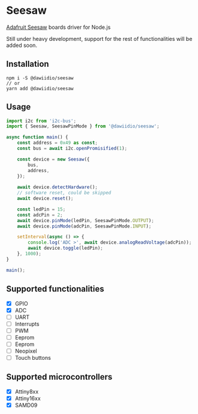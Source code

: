 # Seesaw

[Adafruit Seesaw](https://learn.adafruit.com/adafruit-seesaw-atsamd09-breakout?view=all) boards driver for Node.js

Still under heavy development, support for the rest of functionalities will be added soon.

## Installation

```shell
npm i -S @dawiidio/seesaw
// or
yarn add @dawiidio/seesaw
```

## Usage

```ts
import i2c from 'i2c-bus';
import { Seesaw, SeesawPinMode } from '@dawiidio/seesaw';

async function main() {
    const address = 0x49 as const;
    const bus = await i2c.openPromisified(1);

    const device = new Seesaw({
        bus,
        address,
    });
    
    await device.detectHardware();
    // software reset, could be skipped
    await device.reset();

    const ledPin = 15;
    const adcPin = 2;
    await device.pinMode(ledPin, SeesawPinMode.OUTPUT);
    await device.pinMode(adcPin, SeesawPinMode.INPUT);

    setInterval(async () => {
        console.log('ADC >', await device.analogReadVoltage(adcPin));
        await device.toggle(ledPin);
    }, 1000);
}

main();
```

## Supported functionalities

-[x] GPIO
-[x] ADC
-[ ] UART
-[ ] Interrupts
-[ ] PWM
-[ ] Eeprom
-[ ] Eeprom
-[ ] Neopixel
-[ ] Touch buttons

## Supported microcontrollers

-[x] Attiny8xx
-[x] Attiny16xx
-[x] SAMD09